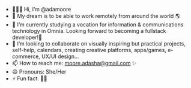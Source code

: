 - 🙋🏽‍♀️ Hi, I’m @adamoore
- 👀 My dream is to be able to work remotely from around the world 🌎
- 🌱 I’m currently studying a vocation for information & communications technology in Omnia. Looking forward to becoming a fullstack developer!🦾
- 💞️ I’m looking to collaborate on visually inspiring but practical projects, self-help, calendars, creating creative platforms, apps/games, e-commerce, UX/UI design...
- 📫 How to reach me: moore.adasha@gmail.com ✨
- 😄 Pronouns: She/Her
- ⚡ Fun fact: 🐾🦴

<!---
adamoore/adamoore is a ✨ special ✨ repository because its `README.md` (this file) appears on your GitHub profile.
You can click the Preview link to take a look at your changes.
--->

